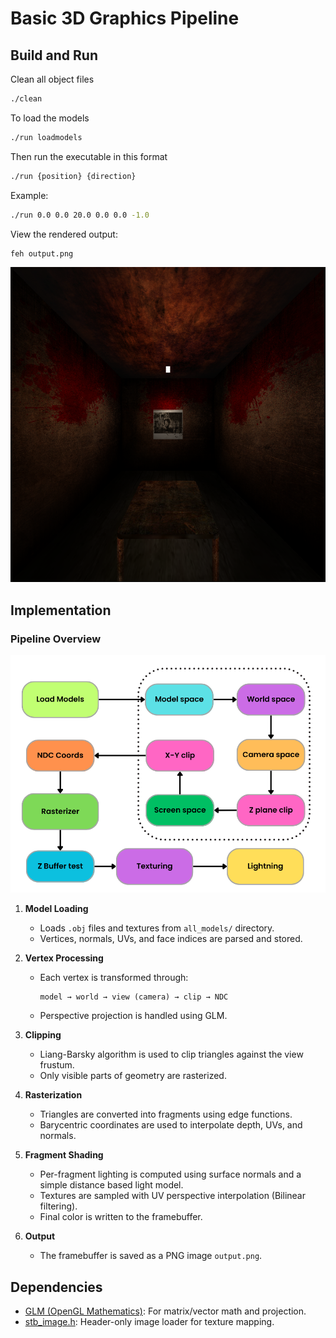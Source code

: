 # Basic 3D Graphics Pipeline

## Build and Run
Clean all object files
```bash
./clean
```
To load the models
```bash
./run loadmodels
```
Then run the executable in this format
```bash
./run {position} {direction}
```
Example:
```bash
./run 0.0 0.0 20.0 0.0 0.0 -1.0
```
View the rendered output:
```bash
feh output.png
```
![Output](output.png)

## Implementation

### Pipeline Overview

![Pipeline](figs/pipeline.png)

1. **Model Loading**
   - Loads `.obj` files and textures from `all_models/` directory.
   - Vertices, normals, UVs, and face indices are parsed and stored.

2. **Vertex Processing**
   - Each vertex is transformed through:
     ```
     model → world → view (camera) → clip → NDC
     ```
   - Perspective projection is handled using GLM.

3. **Clipping**
   - Liang-Barsky algorithm is used to clip triangles against the view frustum.
   - Only visible parts of geometry are rasterized.

4. **Rasterization**
   - Triangles are converted into fragments using edge functions.
   - Barycentric coordinates are used to interpolate depth, UVs, and normals.

5. **Fragment Shading**
   - Per-fragment lighting is computed using surface normals and a simple distance based light model.
   - Textures are sampled with UV perspective interpolation (Bilinear filtering).
   - Final color is written to the framebuffer.

6. **Output**
   - The framebuffer is saved as a PNG image `output.png`.

## Dependencies

- [GLM (OpenGL Mathematics)](https://github.com/g-truc/glm): For matrix/vector math and projection.
- [stb_image.h](https://github.com/nothings/stb): Header-only image loader for texture mapping.
